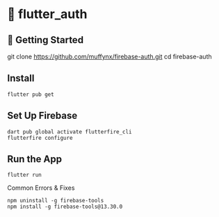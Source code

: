 # 🚀 flutter_auth



## 📖 Getting Started

git clone https://github.com/muffynx/firebase-auth.git
cd firebase-auth

## Install 
```
flutter pub get
```
## Set Up Firebase
```
dart pub global activate flutterfire_cli
flutterfire configure
```
## Run the App
```
flutter run
```
Common Errors & Fixes
```
npm uninstall -g firebase-tools
npm install -g firebase-tools@13.30.0

```

